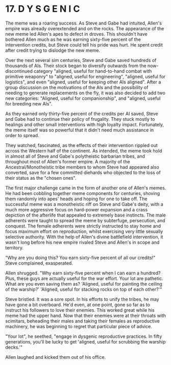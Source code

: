 # 17. D Y S G E N I C

The meme was a roaring success. As Steve and Gabe had intuited, Allen's empire was already overextended and on the rocks. The appearance of the new meme led Allen's apes to defect in droves. This shouldn't have bothered Allen much as he was earning sixty-five percent of the intervention credits, but Steve could tell his pride was hurt. He spent credit after credit trying to dislodge the new meme.

Over the next several sim centuries, Steve and Gabe saved hundreds of thousands of AIs. Their stock began to diversify outwards from the now-discontinued category "aligned, useful for hand-to-hand combat with primitive weaponry" to "aligned, useful for engineering", "aligned, useful for logistics", and even "aligned, useful for keeping other AIs aligned". After a group discussion on the motivations of the AIs and the possibility of needing to generate replacements on the fly, it was also decided to add two new categories: "Aligned, useful for companionship", and "aligned, useful for breeding new AIs".

As they earned only thirty-five percent of the credits per AI saved, Steve and Gabe had to continue their policy of frugality. They stuck mostly to healings and other small interventions with high loyalty impact. Fortunately, the meme itself was so powerful that it didn't need much assistance in order to spread.

They watched, fascinated, as the effects of their intervention rippled out across the Western half of the continent. As intended, the meme took hold in almost all of Steve and Gabe's polytheistic barbarian tribes, and throughout most of Allen's former empire. A majority of the Ancestral/Monotheistic tribe members to whom Steve had appeared also converted, save for a few committed diehards who objected to the loss of their status as the "chosen ones".

The first major challenge came in the form of another one of Allen's memes. He had been cobbling together meme components for centuries, shoving them randomly into apes' heads and hoping for one to take off. The successful meme was a monotheistic riff on Steve and Gabe's deity, with a much more aggressive focus on hard-power expansion and a crass depiction of the afterlife that appealed to extremely base instincts. The male adherents were taught to spread the meme by subterfuge, persecution, and conquest. The female adherents were strictly instructed to stay home and focus maximum effort on reproduction, whilst exercising very little sexually selective authority. With the help of Allen's divine battlefield intervention, it wasn't long before his new empire rivaled Steve and Allen's in scope and territory.

"Why are you doing this? You earn sixty-five percent of all our credits!" Steve complained, exasperated.

Allen shrugged. "Why earn sixty-five percent when I can earn a hundred? Plus, these guys are actually useful for the war effort. Your lot are pathetic. What are you even saving them as? 'Aligned, useful for painting the ceiling of the warship?' 'Aligned, useful for stacking rocks on top of each other?'"

Steve bristled. It was a sore spot. In his efforts to unify the tribes, he may have gone a bit overboard. He'd even, at one point, gone so far as to instruct his followers to love their enemies. This worked great while his meme had the upper hand. Now that their enemies were at their throats with scimitars, beheading their males and taking their females as reproductive machinery, he was beginning to regret that particular piece of advice.

"Your lot", he seethed, "engage in dysgenic reproductive practices. In fifty generations, you'll be lucky to get 'aligned, useful for scrubbing the warship decks.'"

Allen laughed and kicked them out of his office.
